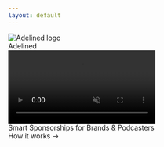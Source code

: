 ```yaml
---
layout: default
---
```


<div class="grid">
  <div class="quad quad1">
    <div class="logo-container">
      <img src="{{ site.baseurl }}/assets/images/Adelined_A1_notext.png"  alt="Adelined logo" class="logo">
      <div class="brand-text">Adelined</div>
    </div>
  </div>

  <div class="quad quad2">
    <video id="heroVideo" autoplay muted loop playsinline class="hero-video">
      <source src="{{ '/assets/videos/morning_purple_coffee.mp4' | relative_url }}" type="video/mp4">
    </video>
  </div>

  <div class="quad quad3">
    <div class="text-block">Smart Sponsorships for Brands & Podcasters</div>
  </div>

  <div class="quad quad4">
    <div class="text-block">How it works →</div>
  </div>
</div>

<script>
  window.addEventListener("DOMContentLoaded", () => {
    const video = document.getElementById("heroVideo");
    if (video) {
      video.playbackRate = 0.3;
    }
  });
</script>